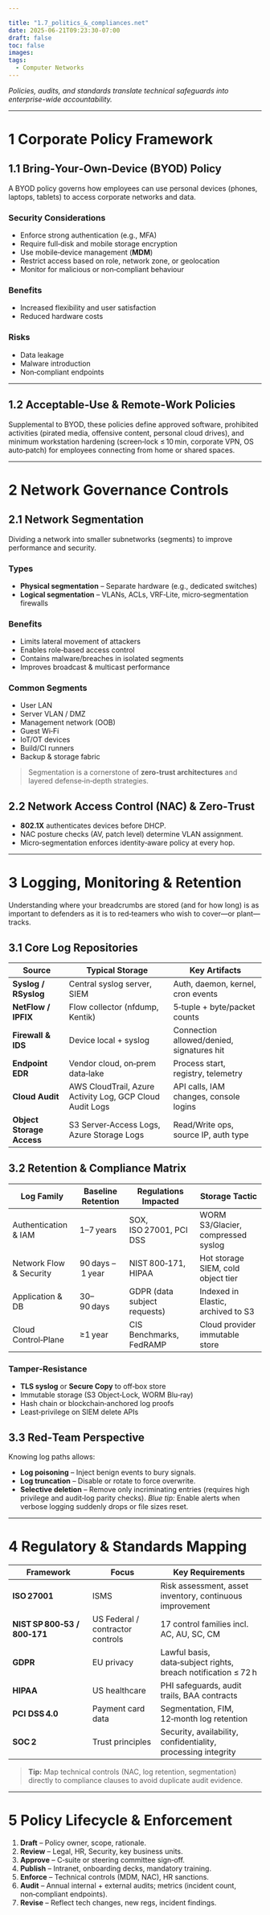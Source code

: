 ```yaml
---

title: "1.7_politics_&_compliances.net"
date: 2025-06-21T09:23:30-07:00
draft: false
toc: false
images:
tags:
  - Computer Networks
---
```


*Policies, audits, and standards translate technical safeguards into enterprise-wide accountability.*

---
# 1  Corporate Policy Framework

## 1.1  Bring‑Your‑Own‑Device (BYOD) Policy

A BYOD policy governs how employees can use personal devices (phones, laptops, tablets) to access corporate networks and data.

### Security Considerations

* Enforce strong authentication (e.g., MFA)
* Require full‑disk and mobile storage encryption
* Use mobile‑device management (**MDM**)
* Restrict access based on role, network zone, or geolocation
* Monitor for malicious or non‑compliant behaviour

### Benefits

* Increased flexibility and user satisfaction
* Reduced hardware costs

### Risks

* Data leakage
* Malware introduction
* Non‑compliant endpoints

---

## 1.2  Acceptable‑Use & Remote‑Work Policies

Supplemental to BYOD, these policies define approved software, prohibited activities (pirated media, offensive content, personal cloud drives), and minimum workstation hardening (screen‑lock ≤ 10 min, corporate VPN, OS auto‑patch) for employees connecting from home or shared spaces.

---

# 2  Network Governance Controls

## 2.1  Network Segmentation

Dividing a network into smaller subnetworks (segments) to improve performance and security.

### Types

* **Physical segmentation** – Separate hardware (e.g., dedicated switches)
* **Logical segmentation** – VLANs, ACLs, VRF‑Lite, micro‑segmentation firewalls

### Benefits

* Limits lateral movement of attackers
* Enables role‑based access control
* Contains malware/breaches in isolated segments
* Improves broadcast & multicast performance

### Common Segments

* User LAN
* Server VLAN / DMZ
* Management network (OOB)
* Guest Wi‑Fi
* IoT/OT devices
* Build/CI runners
* Backup & storage fabric

> Segmentation is a cornerstone of **zero‑trust architectures** and layered defense‑in‑depth strategies.

## 2.2  Network Access Control (NAC) & Zero‑Trust

* **802.1X** authenticates devices before DHCP.
* NAC posture checks (AV, patch level) determine VLAN assignment.
* Micro‑segmentation enforces identity‑aware policy at every hop.

---

# 3  Logging, Monitoring & Retention

Understanding where your breadcrumbs are stored (and for how long) is as important to defenders as it is to red‑teamers who wish to cover—or plant—tracks.

## 3.1  Core Log Repositories

| Source                    | Typical Storage                                          | Key Artifacts                             |
| ------------------------- | -------------------------------------------------------- | ----------------------------------------- |
| **Syslog / RSyslog**      | Central syslog server, SIEM                              | Auth, daemon, kernel, cron events         |
| **NetFlow / IPFIX**       | Flow collector (nfdump, Kentik)                          | 5‑tuple + byte/packet counts              |
| **Firewall & IDS**        | Device local + syslog                                    | Connection allowed/denied, signatures hit |
| **Endpoint EDR**          | Vendor cloud, on‑prem data‑lake                          | Process start, registry, telemetry        |
| **Cloud Audit**           | AWS CloudTrail, Azure Activity Log, GCP Cloud Audit Logs | API calls, IAM changes, console logins    |
| **Object Storage Access** | S3 Server‑Access Logs, Azure Storage Logs                | Read/Write ops, source IP, auth type      |

## 3.2  Retention & Compliance Matrix

| Log Family              | Baseline Retention | Regulations Impacted         | Storage Tactic                     |
| ----------------------- | ------------------ | ---------------------------- | ---------------------------------- |
| Authentication & IAM    | 1–7 years          | SOX, ISO 27001, PCI DSS      | WORM S3/Glacier, compressed syslog |
| Network Flow & Security | 90 days – 1 year   | NIST 800‑171, HIPAA          | Hot storage SIEM, cold object tier |
| Application & DB        | 30–90 days         | GDPR (data subject requests) | Indexed in Elastic, archived to S3 |
| Cloud Control‑Plane     | ≥1 year            | CIS Benchmarks, FedRAMP      | Cloud provider immutable store     |

### Tamper‑Resistance

* **TLS syslog** or **Secure Copy** to off‑box store
* Immutable storage (S3 Object‑Lock, WORM Blu‑ray)
* Hash chain or blockchain‑anchored log proofs
* Least‑privilege on SIEM delete APIs

## 3.3  Red‑Team Perspective

Knowing log paths allows:

* **Log poisoning** – Inject benign events to bury signals.
* **Log truncation** – Disable or rotate to force overwrite.
* **Selective deletion** – Remove only incriminating entries (requires high privilege and audit‑log parity checks).
  *Blue tip:* Enable alerts when verbose logging suddenly drops or file sizes reset.

---

# 4  Regulatory & Standards Mapping

| Framework                    | Focus                            | Key Requirements                                              |
| ---------------------------- | -------------------------------- | ------------------------------------------------------------- |
| **ISO 27001**                | ISMS                             | Risk assessment, asset inventory, continuous improvement      |
| **NIST SP 800‑53 / 800‑171** | US Federal / contractor controls | 17 control families incl. AC, AU, SC, CM                      |
| **GDPR**                     | EU privacy                       | Lawful basis, data‑subject rights, breach notification ≤ 72 h |
| **HIPAA**                    | US healthcare                    | PHI safeguards, audit trails, BAA contracts                   |
| **PCI DSS 4.0**              | Payment card data                | Segmentation, FIM, 12‑month log retention                     |
| **SOC 2**                    | Trust principles                 | Security, availability, confidentiality, processing integrity |

> **Tip:** Map technical controls (NAC, log retention, segmentation) directly to compliance clauses to avoid duplicate audit evidence.

---

# 5  Policy Lifecycle & Enforcement

1. **Draft** – Policy owner, scope, rationale.
2. **Review** – Legal, HR, Security, key business units.
3. **Approve** – C‑suite or steering committee sign‑off.
4. **Publish** – Intranet, onboarding decks, mandatory training.
5. **Enforce** – Technical controls (MDM, NAC), HR sanctions.
6. **Audit** – Annual internal + external audits; metrics (incident count, non‑compliant endpoints).
7. **Revise** – Reflect tech changes, new regs, incident findings.